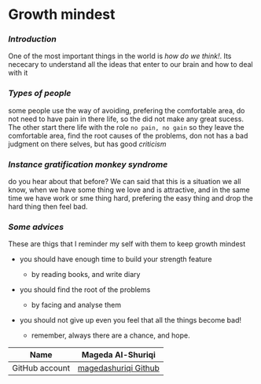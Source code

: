 # Growth mindest

### ***Introduction***

One of the most important things in the world is *how do we think!*. Its nececary to understand all the ideas that enter to our brain and how to deal with it

### ***Types of people***

some people use the way of avoiding, prefering the comfortable area, do not need to have pain in there life, so the did not make any great sucess. The other start there life with the role `no pain, no gain`  so they leave the comfortable area, find the root causes of the problems, don not has a bad judgment on there selves, but has good *criticism*

### ***Instance gratification monkey syndrome***

do you hear about that before?
We can said that this is a situation we all know, when we have some thing we love and is attractive, and in the same time we have work or sme thing hard, prefering the easy thing and drop the hard thing then feel bad.

### ***Some advices***

These are thigs that I reminder my self with them to keep growth mindest

- you should have enough time to build your strength feature
  - by reading books, and write diary
- you should find the root of the problems

  - by facing and analyse them

- you should not give up even you feel that all the things become bad!
  - remember, always there are a chance, and hope.

Name | Mageda Al-Shuriqi
-----|------------------
GitHub account |[magedashuriqi Github ](https://github.com/magedashuriqi)
